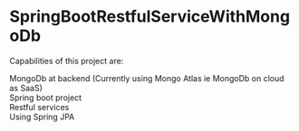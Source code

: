 # SpringBootRestfulServiceWithMongoDb
Capabilities of this project are:

MongoDb at backend (Currently using Mongo Atlas ie MongoDb on cloud as SaaS) <br/>
Spring boot project <br/>
Restful services <br/>
Using Spring JPA <br/>
